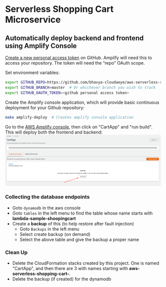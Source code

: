 # Serverless Shopping Cart Microservice

## Automatically deploy backend and frontend using Amplify Console


[Create a new personal access token](https://help.github.com/en/articles/creating-a-personal-access-token-for-the-command-line) 
on GitHub. 
Amplify will need this to access your repository. The token will need the “repo” OAuth scope.

Set environment variables:
```bash
export GITHUB_REPO=https://github.com/bhavya-cloudaeye/aws-serverless-shopping-cart
export GITHUB_BRANCH=master  # Or whichever branch you wish to track
export GITHUB_OAUTH_TOKEN=<github personal access token>
```

Create the Amplify console application, which will provide basic continuous deployment for your Github repository: 
``` bash
make amplify-deploy  # Creates amplify console application
```

Go to the [AWS Amplify console](https://console.aws.amazon.com/amplify/home), then click on "CartApp" and "run build". 
This will deploy both the frontend and backend:
![Amplify Console](./images/AmplifyConsoleScreen.png)

### Collecting the database endpoints
- Goto `dynamodb` in the aws console
- Goto `tables` in the left menu to find the table whose name starts with **lambda-sample-shoopingcart**
- Create a **backup** of this (to help restore after fault injection)
    - Goto `Backups` in the left menu
    - Select create backup (on demand)
    - Select the above table and give the backup a proper name

### Clean Up
- Delete the CloudFormation stacks created by this project. One is named "CartApp", and then there are 3 with names 
starting with **aws-serverless-shopping-cart-**.
- Delete the backup (if created) for the dynamodb